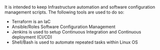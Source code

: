 It is intended to keep Infrastructure automation and software configuration management scripts. The following tools are used to do so:
* Terraform is an IaC
* Ansible/Roles Software Configuration Management
* Jenkins is used to setup Continuous Integration and Continuous deployment (CI/CD)
* Shell/Bash is used to automate repeated tasks within Linux OS
